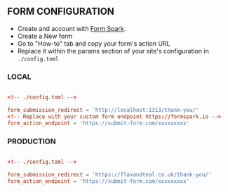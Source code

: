 ## FORM CONFIGURATION

- Create and account with [Form Spark](https://formspark.io). 
- Create a New form
- Go to "How-to" tab and copy your form's action URL 
- Replace it within the params section of your site's configuration in `./config.toml`

### LOCAL

```toml

<!-- ./config.toml -->

form_submission_redirect = 'http://localhost:1313/thank-you/'
<!-- Replace with your custom form endpoint https://formspark.io -->
form_action_endpoint = 'https://submit-form.com/xxxxxxxxx'
```

### PRODUCTION

```toml

<!-- ./config.toml -->

form_submission_redirect = 'https://flaxandteal.co.uk/thank-you/'
form_action_endpoint = 'https://submit-form.com/xxxxxxxxx'
```